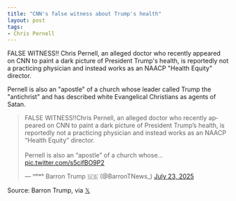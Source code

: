 ```yaml
---
title: "CNN's false witness about Trump's health"
layout: post
tags:
- Chris Pernell
---
```


FALSE WITNESS‼️ Chris Pernell, an alleged doctor who recently appeared on CNN to paint a dark picture of President Trump's health, is reportedly not a practicing physician and instead works as an NAACP "Health Equity" director.

Pernell is also an "apostle" of a church whose leader called Trump the "antichrist" and has described white Evangelical Christians as agents of Satan.

<blockquote class="twitter-tweet"><p lang="en" dir="ltr">FALSE WITNESS‼️Chris Pernell, an alleged doctor who recently appeared on CNN to paint a dark picture of President Trump’s health, is reportedly not a practicing physician and instead works as an NAACP “Health Equity” director.<br><br>Pernell is also an “apostle” of a church whose… <a href="https://t.co/s5cifBO9P2">pic.twitter.com/s5cifBO9P2</a></p>&mdash; ⁿᵉʷˢ Barron Trump 🇺🇸 (@BarronTNews_) <a href="https://twitter.com/BarronTNews_/status/1948026575359770989?ref_src=twsrc%5Etfw">July 23, 2025</a></blockquote> <script async src="https://platform.twitter.com/widgets.js" charset="utf-8"></script>

Source: Barron Trump, via [𝕏](https://x.com)
